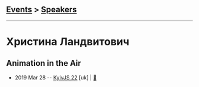 ## [Events](../README.md) > [Speakers](../speakers.md)
---

# Христина Ландвитович

## Animation in the Air
- 2019 Mar 28 -- [KyivJS 22](https://www.youtube.com/watch?v=Wqn_kmMpCGc) [uk] | [:notebook:](https://slides.com/cristinalandvytovych/animation/#/)  
